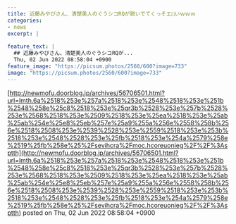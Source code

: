 ```yaml
---
title: 近藤みやびさん、清楚美人のぐうシコRQが脱いでてくっそエ□いｗｗｗ
categories:
- news
excerpt: |
  
feature_text: |
  ## 近藤みやびさん、清楚美人のぐうシコRQが...
  Thu, 02 Jun 2022 08:58:04 +0900
feature_image: "https://picsum.photos/2560/600?image=733"
image: "https://picsum.photos/2560/600?image=733"
---
```


[http://newmofu.doorblog.jp/archives/56706501.html?url=lmth.6a%2518%253e%257a%2518%253e%2548%2518%253e%251b%2548%258e%25c8%2518%253e%25qr3b%2528%253e%257b%2528%253e%2568%2518%253e%2509%2518%253e%25ea%2518%253e%25ab%25ab%254e%25e8%25eb%257e%25a9%255a%256e%2558%258b%256e%2518%2508%253e%2539%2528%253e%2559%2518%253e%253b%2518%253e%2548%2528%253e%25fb%2518%253e%254a%2579%258e%2519%25fb%258e%25%2Fsevihcra%2Fmoc.hcoreuonieg%2F%2F%3Asptth](http://newmofu.doorblog.jp/archives/56706501.html?url=lmth.6a%2518%253e%257a%2518%253e%2548%2518%253e%251b%2548%258e%25c8%2518%253e%25qr3b%2528%253e%257b%2528%253e%2568%2518%253e%2509%2518%253e%25ea%2518%253e%25ab%25ab%254e%25e8%25eb%257e%25a9%255a%256e%2558%258b%256e%2518%2508%253e%2539%2528%253e%2559%2518%253e%253b%2518%253e%2548%2528%253e%25fb%2518%253e%254a%2579%258e%2519%25fb%258e%25%2Fsevihcra%2Fmoc.hcoreuonieg%2F%2F%3Asptth)
posted on Thu, 02 Jun 2022 08:58:04 +0900

<!--more-->


